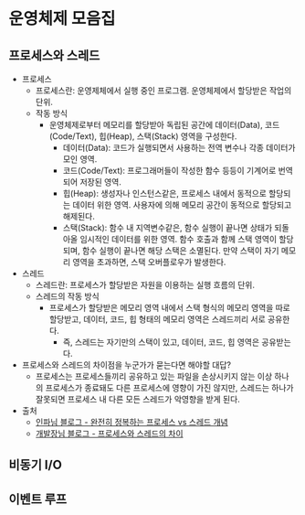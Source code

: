 # 운영체제 모음집

## 프로세스와 스레드
- 프로세스
  - 프로세스란: 운영제체에서 실행 중인 프로그램. 운영체제에서 할당받은 작업의 단위.
  - 작동 방식
    - 운영체제로부터 메모리를 할당받아 독립된 공간에 데이터(Data), 코드(Code/Text), 힙(Heap), 스택(Stack) 영역을 구성한다.
      - 데이터(Data): 코드가 실행되면서 사용하는 전역 변수나 각종 데이터가 모인 영역.
      - 코드(Code/Text): 프로그래머들이 작성한 함수 등등이 기계어로 번역되어 저장된 영역.
      - 힙(Heap): 생성자나 인스턴스같은, 프로세스 내에서 동적으로 할당되는 데이터 위한 영역. 사용자에 의해 메모리 공간이 동적으로 할당되고 해제된다.
      - 스택(Stack): 함수 내 지역변수같은, 함수 실행이 끝나면 상태가 되돌아올 임시적인 데이터를 위한 영역. 함수 호출과 함께 스택 영역이 할당되며, 함수 실행이 끝나면 해당 스택은 소멸된다. 만약 스택이 자기 메모리 영역을 초과하면, 스택 오버플로우가 발생한다.
- 스레드
  - 스레드란: 프로세스가 할당받은 자원을 이용하는 실행 흐름의 단위.
  - 스레드의 작동 방식
    - 프로세스가 할당받은 메모리 영역 내에서 스택 형식의 메모리 영역을 따로 할당받고, 데이터, 코드, 힙 형태의 메모리 영역은 스레드끼리 서로 공유한다.
      - 즉, 스레드는 자기만의 스택이 있고, 데이터, 코드, 힙 영역은 공유받는다.
- 프로세스와 스레드의 차이점을 누군가가 묻는다면 해야할 대답?
  - 프로세스는 프로세스들끼리 공유하고 있는 파일을 손상시키지 않는 이상 하나의 프로세스가 종료돼도 다른 프로세스에 영향이 가진 않지만, 스레드는 하나가 잘못되면 프로세스 내 다른 모든 스레드가 악영향을 받게 된다.
- 출처
  - [인파님 블로그 - 완전히 정복하는 프로세스 vs 스레드 개념](https://inpa.tistory.com/entry/%F0%9F%91%A9%E2%80%8D%F0%9F%92%BB-%ED%94%84%EB%A1%9C%EC%84%B8%EC%8A%A4-%E2%9A%94%EF%B8%8F-%EC%93%B0%EB%A0%88%EB%93%9C-%EC%B0%A8%EC%9D%B4#%ED%94%84%EB%A1%9C%EC%84%B8%EC%8A%A4_process)
  - [개발장님 블로그 - 프로세스와 스레드의 차이](https://velog.io/@raejoonee/%ED%94%84%EB%A1%9C%EC%84%B8%EC%8A%A4%EC%99%80-%EC%8A%A4%EB%A0%88%EB%93%9C%EC%9D%98-%EC%B0%A8%EC%9D%B4)

## 비동기 I/O

## 이벤트 루프
